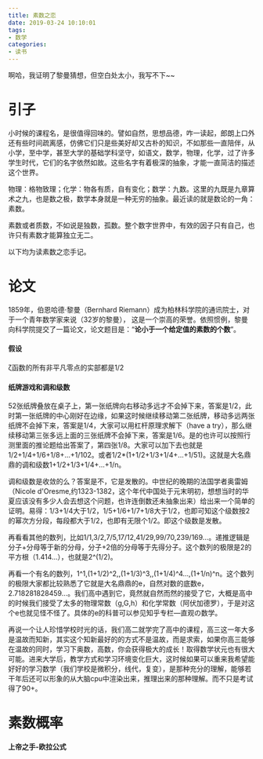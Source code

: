 ```yaml
---
title: 素数之恋
date: 2019-03-24 10:10:01
tags: 
- 数学
categories:
- 读书
---
```




啊哈，我证明了黎曼猜想，但空白处太小，我写不下~~

<!--more-->



# 引子



小时候的课程名，是很值得回味的。譬如自然，思想品德，咋一读起，郎朗上口外还有些时间疏离感，仿佛它们只是些美好却又古朴的知识，不如那些一直陪伴，从小学，至中学，甚至大学的基础学科坚守，如语文，数学，物理，化学，过了许多学生时代，它们的名字依然如故。这些名字有着极深的抽象，才能一直简洁的描述这个世界。

物理：格物致理；化学：物各有质，自有变化；数学：九数。这里的九既是九章算术之九，也是数之极，数学本身就是一种无穷的抽象。最近读的就是数论的一角：素数。

素数或者质数，不如说是独数，孤数。整个数字世界中，有效的因子只有自己，也许只有素数才能算独立无二。

以下均为读素数之恋手记。

# 论文

1859年，伯恩哈德·黎曼（Bernhard Riemann）成为柏林科学院的通讯院士，对于一个青年数学家来说（32岁的黎曼），
这是一个崇高的荣誉。依照惯例，黎曼向科学院提交了一篇论文，论文题目是：“**论小于一个给定值的素数的个数**”。

#### 假设
ζ函数的所有非平凡零点的实部都是1/2

#### 纸牌游戏和调和级数

52张纸牌叠放在桌子上，第一张纸牌向右移动多远才不会掉下来，答案是1/2，此时第一张纸牌的中心刚好在边缘，如果这时候继续移动第二张纸牌，移动多远两张纸牌不会掉下来，答案是1/4，大家可以用杠杆原理求解下（have a try），那么继续移动第三张多远上面的三张纸牌不会掉下来，答案是1/6。是的也许可以按照行测里面的推论题给出答案了，第四张1/8。大家可以加下去也就是1/2+1/4+1/6+1/8+...+1/102。或者1/2*(1+1/2+1/3+1/4+...+1/51)。这就是大名鼎鼎的调和级数1+1/2+1/3+1/4+...+1/n。

调和级数是收敛的么？答案是不，它是发散的。中世纪的晚期的法国学者奥雷姆（Nicole d'Oresme,约1323-1382，这个年代中国处于元末明初，想想当时的华夏应该没有多少人会去想这个问题，也许连倒数还未抽象出来）给出来一个简单的证明。易得：1/3+1/4大于1/2，1/5+1/6+1/7+1/8大于1/2，也即可知这个级数按2的幂次方分段，每段都大于1/2，也即有无限个1/2。即这个级数是发散。

再看看其他的数列，比如1/1,3/2,7/5,17/12,41/29,99/70,239/169…。递推逻辑是分子+分母等于新的分母，分子+2倍的分母等于先得分子。这个数列的极限是2的平方根（1.414...），也就是2^(1/2)。

再看一个有名的数列，1^1,(1+1/2)^2,,(1+1/3)^3,,(1+1/4)^4...,(1+1/n)^n。这个数列的极限大家都比较熟悉了它就是大名鼎鼎的e，自然对数的底数e，2.718281828459...。我们高中遇到它，竟然就自然而然的接受了它，大概是高中的时候我们接受了太多的物理常数（g,G,h）和化学常数（阿伏加德罗），于是对这个e也就见怪不怪了。具体的e的科普可以参见知乎专栏—直观の数学。

再说一个让人珍惜学校时光的话，我们高二就学完了高中的课程，高三这一年大多是温故而知新，其实这个知新最好的的方式不是温故，而是求索，如果你高三能够在温故的同时，学习下奥数，高数，你会获得极大的成长！取得数学状元也有很大可能。进来大学后，教学方式和学习环境变化巨大，这时候如果可以重来我希望能好好的学习数学（我们学校是微积分，线代，复变），是那种充分的理解，能够若干年后还可以形象的从大脑cpu中渲染出来，推理出来的那种理解。而不只是考试得了90+。

# 素数概率



#### 上帝之手-欧拉公式






